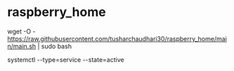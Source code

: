 # raspberry_home
wget -O - https://raw.githubusercontent.com/tusharchaudhari30/raspberry_home/main/main.sh | sudo bash

systemctl --type=service --state=active
